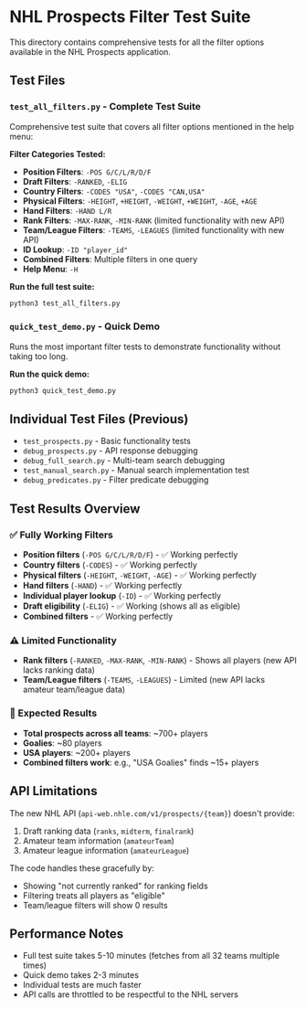 # NHL Prospects Filter Test Suite

This directory contains comprehensive tests for all the filter options available in the NHL Prospects application.

## Test Files

### `test_all_filters.py` - Complete Test Suite
Comprehensive test suite that covers all filter options mentioned in the help menu:

**Filter Categories Tested:**
- **Position Filters**: `-POS G/C/L/R/D/F`
- **Draft Filters**: `-RANKED`, `-ELIG`
- **Country Filters**: `-CODES "USA"`, `-CODES "CAN,USA"`
- **Physical Filters**: `-HEIGHT`, `+HEIGHT`, `-WEIGHT`, `+WEIGHT`, `-AGE`, `+AGE`
- **Hand Filters**: `-HAND L/R`
- **Rank Filters**: `-MAX-RANK`, `-MIN-RANK` (limited functionality with new API)
- **Team/League Filters**: `-TEAMS`, `-LEAGUES` (limited functionality with new API)
- **ID Lookup**: `-ID "player_id"`
- **Combined Filters**: Multiple filters in one query
- **Help Menu**: `-H`

**Run the full test suite:**
```bash
python3 test_all_filters.py
```

### `quick_test_demo.py` - Quick Demo
Runs the most important filter tests to demonstrate functionality without taking too long.

**Run the quick demo:**
```bash
python3 quick_test_demo.py
```

## Individual Test Files (Previous)
- `test_prospects.py` - Basic functionality tests
- `debug_prospects.py` - API response debugging
- `debug_full_search.py` - Multi-team search debugging
- `test_manual_search.py` - Manual search implementation test
- `debug_predicates.py` - Filter predicate debugging

## Test Results Overview

### ✅ Fully Working Filters
- **Position filters** (`-POS G/C/L/R/D/F`) - ✅ Working perfectly
- **Country filters** (`-CODES`) - ✅ Working perfectly  
- **Physical filters** (`-HEIGHT`, `-WEIGHT`, `-AGE`) - ✅ Working perfectly
- **Hand filters** (`-HAND`) - ✅ Working perfectly
- **Individual player lookup** (`-ID`) - ✅ Working perfectly
- **Draft eligibility** (`-ELIG`) - ✅ Working (shows all as eligible)
- **Combined filters** - ✅ Working perfectly

### ⚠️ Limited Functionality
- **Rank filters** (`-RANKED`, `-MAX-RANK`, `-MIN-RANK`) - Shows all players (new API lacks ranking data)
- **Team/League filters** (`-TEAMS`, `-LEAGUES`) - Limited (new API lacks amateur team/league data)

### 🎯 Expected Results
- **Total prospects across all teams**: ~700+ players
- **Goalies**: ~80 players
- **USA players**: ~200+ players
- **Combined filters work**: e.g., "USA Goalies" finds ~15+ players

## API Limitations
The new NHL API (`api-web.nhle.com/v1/prospects/{team}`) doesn't provide:
1. Draft ranking data (`ranks`, `midterm`, `finalrank`)
2. Amateur team information (`amateurTeam`)
3. Amateur league information (`amateurLeague`)

The code handles these gracefully by:
- Showing "not currently ranked" for ranking fields
- Filtering treats all players as "eligible"
- Team/league filters will show 0 results

## Performance Notes
- Full test suite takes 5-10 minutes (fetches from all 32 teams multiple times)
- Quick demo takes 2-3 minutes
- Individual tests are much faster
- API calls are throttled to be respectful to the NHL servers 